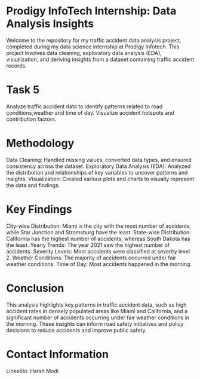 # Prodigy InfoTech Internship: Data Analysis Insights

Welcome to the repository for my traffic accident data analysis project, completed during my data science internship at Prodigy Infotech. This project involves data cleaning, exploratory data analysis (EDA), visualization, and deriving insights from a dataset containing traffic accident records.
# Task 5

Analyze traffic accident data to identify patterns related to road conditions,weather and time of day. Visualize accident hotspots and contribution factors.
# Methodology

Data Cleaning: Handled missing values, converted data types, and ensured consistency across the dataset.
Exploratory Data Analysis (EDA): Analyzed the distribution and relationships of key variables to uncover patterns and insights.
Visualization: Created various plots and charts to visually represent the data and findings.
# Key Findings

City-wise Distribution: Miami is the city with the most number of accidents, while Star Junction and Stromsburg have the least.
State-wise Distribution: California has the highest number of accidents, whereas South Dakota has the least.
Yearly Trends: The year 2021 saw the highest number of accidents.
Severity Levels: Most accidents were classified at severity level 2.
Weather Conditions: The majority of accidents occurred under fair weather conditions.
Time of Day: Most accidents happened in the morning.
# Conclusion

This analysis highlights key patterns in traffic accident data, such as high accident rates in densely populated areas like Miami and California, and a significant number of accidents occurring under fair weather conditions in the morning. These insights can inform road safety initiatives and policy decisions to reduce accidents and improve public safety.
# Contact Information

LinkedIn: Harsh Modi
